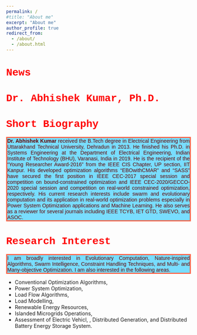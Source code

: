 ```yaml
---
permalink: /
#title: "About me"
excerpt: "About me"
author_profile: true
redirect_from: 
  - /about/
  - /about.html
---
```

<h1 style="color:Red;font-family:courier"> <b>News</b></h1>
<h1 style="color:Red;font-family:courier"> <b>Dr. Abhishek Kumar, Ph.D.</b></h1>
<h1 style="color:Red;font-family:courier"> <b>Short Biography</b></h1>
<p style="background-color:rgba(106,218,255,0.9); color:rgba(98, 0, 0, 1);border:3px solid Tomato;text-align: justify;font-family:helvetica"> <b>Dr. Abhishek Kumar</b> received the B.Tech degree in Electrical Engineering from Uttarakhand Technical University, Dehradun in 2013. He finished his Ph.D. in Systems Engineering at the Department of Electrical Engineering, Indian Institute of Technology (BHU), Varanasi, India in 2019. He is the recipient of the “Young Researcher Award-2016” from the IEEE CIS Chapter, UP section, IIT Kanpur. His developed optimization algorithms “EBOwithCMAR” and “SASS” have secured the first position in IEEE CEC-2017 special session and competition on bound-constrained optimization and IEEE CEC-2020/GECCO-2020 special session and competition on real-world constrained optimization, respectively. His current research interests include swarm and evolutionary computation and its application in real-world optimization problems especially in Power System Optimization applications and Machine Learning. He also serves as a reviewer for several journals including IEEE TCYB, IET GTD, SWEVO, and ASOC. </p>
<h1 style="color:Red;font-family:courier"> <b>Research Interest</b></h1>

<p style="background-color:rgba(106,218,255,0.9); color:rgba(98, 0, 0, 1);border:3px solid Tomato;text-align: justify;font-family:helvetica"> 
I am broadly interested in Evolutionary Computation, Nature-inspired Algorithms, Swarm Intelligence, Constraint Handling Techniques, and Multi- and Many-objective Optimization. I am also interested in the following areas. <ul><li>Conventional Optimization Algorithms,</li><li>Power System Optimization,</li><li>Load Flow Algorithms,</li><li>Load Modelling,</li><li>Renewable Energy Resources,</li><li>Islanded Microgrids Operations,</li> <li>Assessment of Electric Vehicl, , Distributed Generation,  and Distributed Battery Energy Storage System.</li></ul></p>

<style>
div {
  background-color: rgba(106,218,255,0.9);
}
<\style>
   

